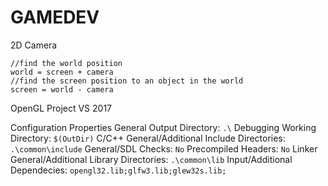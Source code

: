 # GAMEDEV

2D Camera

```
//find the world position
world = screen + camera
//find the screen position to an object in the world
screen = world - camera
```

OpenGL Project VS 2017

Configuration Properties
  General
    Output Directory: `.\`
  Debugging
    Working Directory: `$(OutDir)`
  C/C++
    General/Additional Include Directories: ```.\common\include```
    General/SDL Checks: ```No```
    Precompiled Headers: ```No```
  Linker
    General/Additional Library Directories: ```.\common\lib```
    Input/Additional Dependecies: ```opengl32.lib;glfw3.lib;glew32s.lib;```
    

